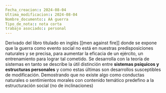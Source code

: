 ```yaml
---
Fecha_creacion:: 2024-08-04
Ultima_modificacion:: 2024-08-04
Nombre_documento:: AA guerra
Tipo_de_nota:: nota corta 
trabajo asociado:: personal
---
```


Derivado del libro titulado en inglés [[men against fire]] donde se expone que la guerra como evento social no está en nuestras predisposiciones naturales y se precisa, para aumentar la eficacia de un ejército, un entrenamiento para lograr tal cometido. Se desarrolla con la teoría de sistemas en tanto se describe la útil distinción entre **sistemas psíquicos y estructuras personales** y como estas últimas son desarrollos susceptibles de modificación. Demostrando que no existe algo como conductas naturales o sentimientos morales con contenido temático predefino a la estructuración social (no de inclinaciones)  


